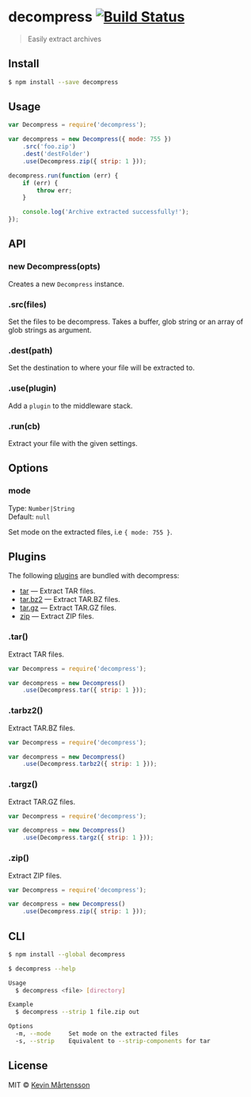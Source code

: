 # decompress [![Build Status](http://img.shields.io/travis/kevva/decompress.svg?style=flat)](https://travis-ci.org/kevva/decompress)

> Easily extract archives

## Install

```sh
$ npm install --save decompress
```

## Usage

```js
var Decompress = require('decompress');

var decompress = new Decompress({ mode: 755 })
	.src('foo.zip')
	.dest('destFolder')
	.use(Decompress.zip({ strip: 1 }));

decompress.run(function (err) {
	if (err) {
		throw err;
	}

	console.log('Archive extracted successfully!');
});
```

## API

### new Decompress(opts)

Creates a new `Decompress` instance.

### .src(files)

Set the files to be decompress. Takes a buffer, glob string or an array of glob 
strings as argument.

### .dest(path)

Set the destination to where your file will be extracted to.

### .use(plugin)

Add a `plugin` to the middleware stack.

### .run(cb)

Extract your file with the given settings.

## Options

### mode

Type: `Number|String`  
Default: `null`

Set mode on the extracted files, i.e `{ mode: 755 }`.

## Plugins

The following [plugins](https://www.npmjs.org/browse/keyword/decompressplugin) are bundled with decompress:

* [tar](#tar) — Extract TAR files.
* [tar.bz2](#tarbz2) — Extract TAR.BZ files.
* [tar.gz](#targz) — Extract TAR.GZ files.
* [zip](#zip) — Extract ZIP files.

### .tar()

Extract TAR files.

```js
var Decompress = require('decompress');

var decompress = new Decompress()
	.use(Decompress.tar({ strip: 1 }));
```

### .tarbz2()

Extract TAR.BZ files.

```js
var Decompress = require('decompress');

var decompress = new Decompress()
	.use(Decompress.tarbz2({ strip: 1 }));
```

### .targz()

Extract TAR.GZ files.

```js
var Decompress = require('decompress');

var decompress = new Decompress()
	.use(Decompress.targz({ strip: 1 }));
```

### .zip()

Extract ZIP files.

```js
var Decompress = require('decompress');

var decompress = new Decompress()
	.use(Decompress.zip({ strip: 1 }));
```

## CLI

```bash
$ npm install --global decompress
```

```sh
$ decompress --help

Usage
  $ decompress <file> [directory]

Example
  $ decompress --strip 1 file.zip out

Options
  -m, --mode     Set mode on the extracted files
  -s, --strip    Equivalent to --strip-components for tar
```

## License

MIT © [Kevin Mårtensson](https://github.com/kevva)
